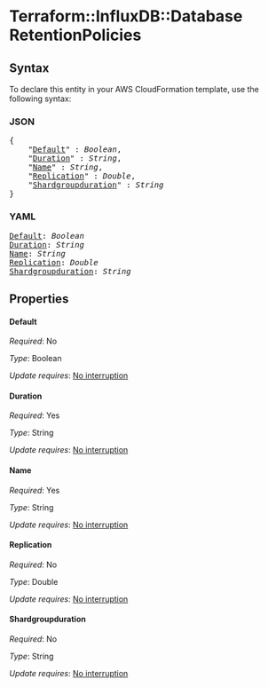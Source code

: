 # Terraform::InfluxDB::Database RetentionPolicies

## Syntax

To declare this entity in your AWS CloudFormation template, use the following syntax:

### JSON

<pre>
{
    "<a href="#default" title="Default">Default</a>" : <i>Boolean</i>,
    "<a href="#duration" title="Duration">Duration</a>" : <i>String</i>,
    "<a href="#name" title="Name">Name</a>" : <i>String</i>,
    "<a href="#replication" title="Replication">Replication</a>" : <i>Double</i>,
    "<a href="#shardgroupduration" title="Shardgroupduration">Shardgroupduration</a>" : <i>String</i>
}
</pre>

### YAML

<pre>
<a href="#default" title="Default">Default</a>: <i>Boolean</i>
<a href="#duration" title="Duration">Duration</a>: <i>String</i>
<a href="#name" title="Name">Name</a>: <i>String</i>
<a href="#replication" title="Replication">Replication</a>: <i>Double</i>
<a href="#shardgroupduration" title="Shardgroupduration">Shardgroupduration</a>: <i>String</i>
</pre>

## Properties

#### Default

_Required_: No

_Type_: Boolean

_Update requires_: [No interruption](https://docs.aws.amazon.com/AWSCloudFormation/latest/UserGuide/using-cfn-updating-stacks-update-behaviors.html#update-no-interrupt)

#### Duration

_Required_: Yes

_Type_: String

_Update requires_: [No interruption](https://docs.aws.amazon.com/AWSCloudFormation/latest/UserGuide/using-cfn-updating-stacks-update-behaviors.html#update-no-interrupt)

#### Name

_Required_: Yes

_Type_: String

_Update requires_: [No interruption](https://docs.aws.amazon.com/AWSCloudFormation/latest/UserGuide/using-cfn-updating-stacks-update-behaviors.html#update-no-interrupt)

#### Replication

_Required_: No

_Type_: Double

_Update requires_: [No interruption](https://docs.aws.amazon.com/AWSCloudFormation/latest/UserGuide/using-cfn-updating-stacks-update-behaviors.html#update-no-interrupt)

#### Shardgroupduration

_Required_: No

_Type_: String

_Update requires_: [No interruption](https://docs.aws.amazon.com/AWSCloudFormation/latest/UserGuide/using-cfn-updating-stacks-update-behaviors.html#update-no-interrupt)

